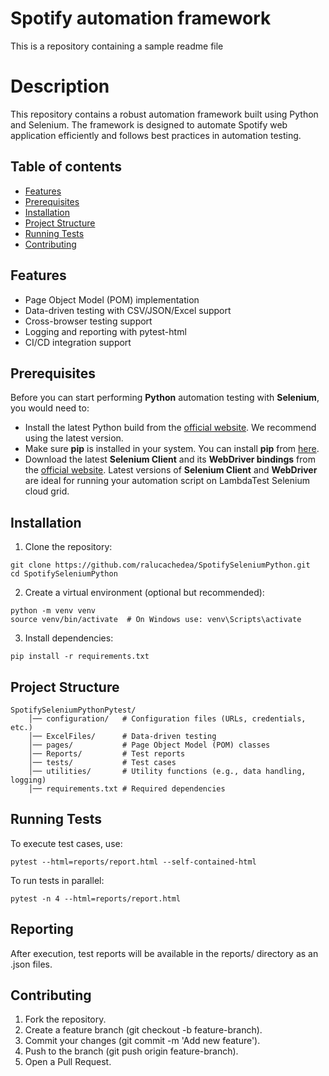 
# Spotify automation framework

This is a repository containing a sample readme file

# Description

This repository contains a robust automation framework built using Python and Selenium. The framework is designed to automate Spotify web application efficiently and follows best practices in automation testing.


 
## Table of contents
- [Features](#features)
- [Prerequisites](#prerequisites)
- [Installation](#installation)
- [Project Structure](#projectstructure)
- [Running Tests](#runningtests)
- [Contributing](#contributing)


## **Features**


- Page Object Model (POM) implementation
- Data-driven testing with CSV/JSON/Excel support
- Cross-browser testing support
- Logging and reporting with pytest-html
- CI/CD integration support



## **Prerequisites**
Before you can start performing **Python** automation testing with **Selenium**, you would need to:

* Install the latest Python build from the [official website](https://www.python.org/downloads/). We recommend using the latest version.
* Make sure **pip** is installed in your system. You can install **pip** from [here](https://pip.pypa.io/en/stable/installation/).
* Download the latest **Selenium Client** and its **WebDriver bindings** from the [official website](https://www.selenium.dev/downloads/). Latest versions of **Selenium Client** and **WebDriver** are ideal for running your automation script on LambdaTest Selenium cloud grid.

  
## **Installation**

1. Clone the repository:
```
git clone https://github.com/ralucachedea/SpotifySeleniumPython.git
cd SpotifySeleniumPython
```
2. Create a virtual environment (optional but recommended):
```
python -m venv venv
source venv/bin/activate  # On Windows use: venv\Scripts\activate
```
3. Install dependencies:
```
pip install -r requirements.txt
```


## **Project Structure**
```
SpotifySeleniumPythonPytest/
    │── configuration/   # Configuration files (URLs, credentials, etc.)
    │── ExcelFiles/      # Data-driven testing
    │── pages/           # Page Object Model (POM) classes
    │── Reports/         # Test reports
    │── tests/           # Test cases
    │── utilities/       # Utility functions (e.g., data handling, logging)
    │── requirements.txt # Required dependencies
```

## **Running Tests**

To execute test cases, use:
```
pytest --html=reports/report.html --self-contained-html
```
To run tests in parallel:
```
pytest -n 4 --html=reports/report.html
```


## **Reporting**
After execution, test reports will be available in the reports/ directory as an .json files.


## **Contributing**

1. Fork the repository.
2. Create a feature branch (git checkout -b feature-branch).
3. Commit your changes (git commit -m 'Add new feature').
4. Push to the branch (git push origin feature-branch).
5. Open a Pull Request.


